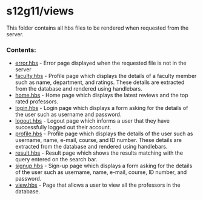 # s12g11/views

This folder contains all hbs files to be rendered when requested from the server.

### Contents:
- [error.hbs](https://github.com/ccapdev1920T2/s12g11/blob/master/views/error.hbs) - Error page displayed when the requested file is not in the server
- [faculty.hbs](https://github.com/ccapdev1920T2/s12g11/blob/master/views/faculty.hbs) - Profile page which displays the details of a faculty member such as name, department, and ratings. These details are extracted from the database and rendered using handlebars.
- [home.hbs](https://github.com/ccapdev1920T2/s12g11/blob/master/views/home.hbs) - Home page which displays the latest reviews and the top rated professors.
- [login.hbs](https://github.com/ccapdev1920T2/s12g11/blob/master/views/login.hbs) - Login page which displays a form asking for the details of the user such as username and password.
- [logout.hbs](https://github.com/ccapdev1920T2/s12g11/blob/master/views/logout.hbs) - Logout page which informs a user that they have successfully logged out their account.
- [profile.hbs](https://github.com/ccapdev1920T2/s12g11/blob/master/views/profile.hbs) - Profile page which displays the details of the user such as username, name, e-mail, course, and ID number. These details are extracted from the database and rendered using handlebars.
- [result.hbs](https://github.com/ccapdev1920T2/s12g11/blob/master/views/result.hbs) - Result page which shows the results matching with the query entered on the search bar.
- [signup.hbs](https://github.com/ccapdev1920T2/s12g11/blob/master/views/signup.hbs) - Sign-up page which displays a form asking for the details of the user such as username, name, e-mail, course, ID number, and password.
- [view.hbs](https://github.com/ccapdev1920T2/s12g11/blob/master/views/view.hbs) - Page that allows a user to view all the professors in the database.